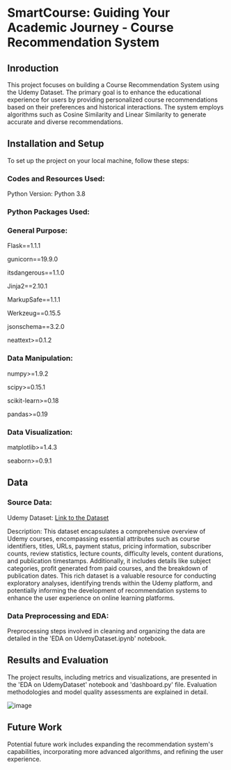 # SmartCourse: Guiding Your Academic Journey - Course Recommendation System

## Inroduction

This project focuses on building a Course Recommendation System using the Udemy Dataset. The primary goal is to enhance the educational experience for users by providing personalized course recommendations based on their preferences and historical interactions. The system employs algorithms such as Cosine Similarity and Linear Similarity to generate accurate and diverse recommendations.

## Installation and Setup

To set up the project on your local machine, follow these steps:

### Codes and Resources Used:

Python Version: Python 3.8

### Python Packages Used:
### General Purpose:
Flask==1.1.1

gunicorn==19.9.0

itsdangerous==1.1.0

Jinja2==2.10.1

MarkupSafe==1.1.1

Werkzeug==0.15.5

jsonschema==3.2.0

neattext>=0.1.2

### Data Manipulation:
numpy>=1.9.2

scipy>=0.15.1

scikit-learn>=0.18

pandas>=0.19

### Data Visualization:
matplotlib>=1.4.3

seaborn>=0.9.1

## Data

### Source Data:

Udemy Dataset: [Link to the Dataset](https://github.com/parthshah28/Course_Recommendation_System/blob/main/udemy_course_data.csv)

Description: This dataset encapsulates a comprehensive overview of Udemy courses, encompassing essential attributes such as course identifiers, titles, URLs, payment status, pricing information, subscriber counts, review statistics, lecture counts, difficulty levels, content durations, and publication timestamps. Additionally, it includes details like subject categories, profit generated from paid courses, and the breakdown of publication dates. This rich dataset is a valuable resource for conducting exploratory analyses, identifying trends within the Udemy platform, and potentially informing the development of recommendation systems to enhance the user experience on online learning platforms.

### Data Preprocessing and EDA:

Preprocessing steps involved in cleaning and organizing the data are detailed in the 'EDA on UdemyDataset.ipynb' notebook.

## Results and Evaluation

The project results, including metrics and visualizations, are presented in the 'EDA on UdemyDataset' notebook and 'dashboard.py' file. Evaluation methodologies and model quality assessments are explained in detail. 

![image](https://github.com/parthshah28/Course_Recommendation_System/assets/68292572/ae6933ab-2125-4e4e-8c57-a3401c3ecd97)

## Future Work

Potential future work includes expanding the recommendation system's capabilities, incorporating more advanced algorithms, and refining the user experience. 
